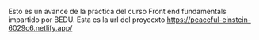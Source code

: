 Esto es un avance de la practica del curso Front end fundamentals impartido por BEDU.
Esta es la url del proyecxto https://peaceful-einstein-6029c6.netlify.app/
